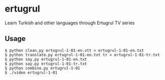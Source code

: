 # ertugrul
Learn Turkish and other languages through Ertugrul TV series

## Usage

```
$ python clean.py ertugrul-1-01-en.vtt > ertugrul-1-01-en.txt
$ python translate.py ertugrul-1-01-en.txt tr > ertugrul-1-01-tr.txt 
$ python say.py ertugrul-1-01-en.txt
$ python say.py ertugrul-1-01-tr.txt
$ python combine.py ertugrul-1-01
$ ./video ertugrul-1-01
```

